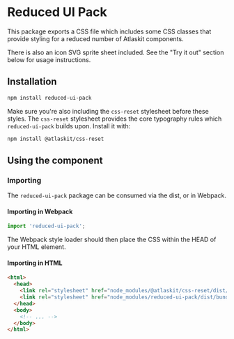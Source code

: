 # Reduced UI Pack

This package exports a CSS file which includes some CSS classes that provide
styling for a reduced number of Atlaskit components.

There is also an icon SVG sprite sheet included. See the "Try it out" section
below for usage instructions.

## Installation

```sh
npm install reduced-ui-pack
```

Make sure you're also including the `css-reset` stylesheet before these styles.
The `css-reset` stylesheet provides the core typography rules which
`reduced-ui-pack` builds upon. Install it with:

```sh
npm install @atlaskit/css-reset
```

## Using the component

### Importing

The `reduced-ui-pack` package can be consumed via the dist, or in Webpack.

#### Importing in Webpack

```js
import 'reduced-ui-pack';
```

The Webpack style loader should then place the CSS within the HEAD of your HTML
element.

#### Importing in HTML

```html
<html>
  <head>
    <link rel="stylesheet" href="node_modules/@atlaskit/css-reset/dist/bundle.css" />
    <link rel="stylesheet" href="node_modules/reduced-ui-pack/dist/bundle.css" />
  </head>
  <body>
    <!-- ... -->
  </body>
</html>
```
